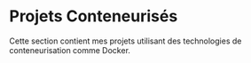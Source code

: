 # Projets Conteneurisés

Cette section contient mes projets utilisant des technologies de conteneurisation comme Docker.